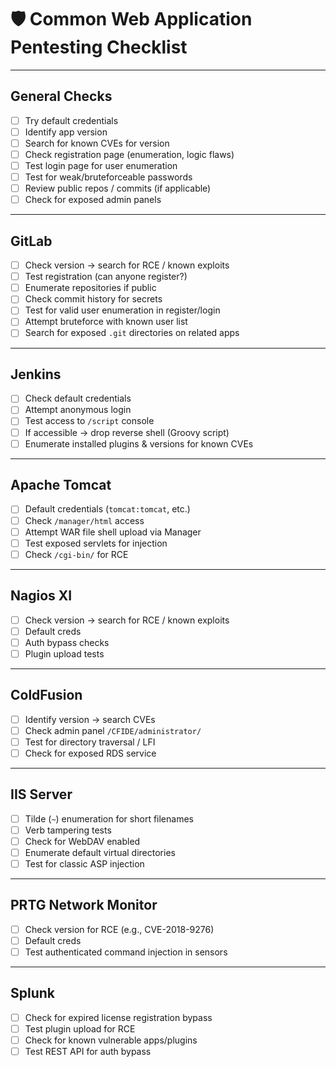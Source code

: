 # 🛡️ Common Web Application Pentesting Checklist

---

## General Checks
- [ ] Try default credentials
- [ ] Identify app version
- [ ] Search for known CVEs for version
- [ ] Check registration page (enumeration, logic flaws)
- [ ] Test login page for user enumeration
- [ ] Test for weak/bruteforceable passwords
- [ ] Review public repos / commits (if applicable)
- [ ] Check for exposed admin panels

---

## GitLab
- [ ] Check version → search for RCE / known exploits
- [ ] Test registration (can anyone register?)
- [ ] Enumerate repositories if public
- [ ] Check commit history for secrets
- [ ] Test for valid user enumeration in register/login
- [ ] Attempt bruteforce with known user list
- [ ] Search for exposed `.git` directories on related apps

---

## Jenkins
- [ ] Check default credentials
- [ ] Attempt anonymous login
- [ ] Test access to `/script` console
- [ ] If accessible → drop reverse shell (Groovy script)
- [ ] Enumerate installed plugins & versions for known CVEs

---

## Apache Tomcat
- [ ] Default credentials (`tomcat:tomcat`, etc.)
- [ ] Check `/manager/html` access
- [ ] Attempt WAR file shell upload via Manager
- [ ] Test exposed servlets for injection
- [ ] Check `/cgi-bin/` for RCE

---

## Nagios XI
- [ ] Check version → search for RCE / known exploits
- [ ] Default creds
- [ ] Auth bypass checks
- [ ] Plugin upload tests

---

## ColdFusion
- [ ] Identify version → search CVEs
- [ ] Check admin panel `/CFIDE/administrator/`
- [ ] Test for directory traversal / LFI
- [ ] Check for exposed RDS service

---

## IIS Server
- [ ] Tilde (`~`) enumeration for short filenames
- [ ] Verb tampering tests
- [ ] Check for WebDAV enabled
- [ ] Enumerate default virtual directories
- [ ] Test for classic ASP injection

---

## PRTG Network Monitor
- [ ] Check version for RCE (e.g., CVE-2018-9276)
- [ ] Default creds
- [ ] Test authenticated command injection in sensors

---

## Splunk
- [ ] Check for expired license registration bypass
- [ ] Test plugin upload for RCE
- [ ] Check for known vulnerable apps/plugins
- [ ] Test REST API for auth bypass
